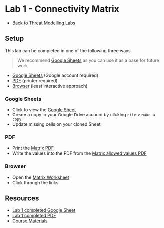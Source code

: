 # Lab 1 - Connectivity Matrix

- [Back to Threat Modelling Labs](/README.md)

## Setup

This lab can be completed in one of the following three ways. 

> We recommend [Google Sheets](#google-sheets) as you can use it as a base for future work

- [Google Sheets](#google-sheets) (Google account required)
- [PDF](#pdf) (printer required)
- [Browser](#browser) (least interactive approach)


### Google Sheets

- Click to view the [Google Sheet](https://docs.google.com/spreadsheets/d/1V3HvoqMOK763asDTPZYpT1wn-f0zZ18CjYf15GTKrqA/edit?usp=sharing)
- Create a copy in your Google Drive account by clicking `File` > `Make a copy`
- Update missing cells on your cloned Sheet

### PDF

- Print the [Matrix PDF](lab1-matrix.pdf)
- Write the values into the PDF from the [Matrix allowed values PDF](lab1-matrix-allowed-values.pdf)

### Browser

- Open the [Matrix Worksheet](WORKSHEET.md) 
- Click through the links 

## Resources
- [Lab 1 completed Google Sheet](https://docs.google.com/spreadsheets/d/13Koss8WzxFAhJeqiMTJOy0KG8_TGtSiy7w5C27XjccM/edit?usp=sharing)
- [Lab 1 completed PDF](lab1-answers.pdf)
- [Course Materials](/course-materials#module-1)

